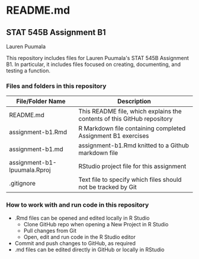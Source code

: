 # README.md
## STAT 545B Assignment B1
Lauren Puumala

This repository includes files for Lauren Puumala's STAT 545B Assignment B1. In particular, it includes files focused on creating, documenting, and testing a function.  

### Files and folders in this repository
File/Folder Name | Description
-----------------|-------------
README.md | This README file, which explains the contents of this GitHub repository
assignment-b1.Rmd | R Markdown file containing completed Assignment B1 exercises
assignment-b1.md | assignment-b1.Rmd knitted to a Github markdown file
assignment-b1-lpuumala.Rproj | RStudio project file for this assignment
.gitignore | Text file to specify which files should not be tracked by Git


### How to work with and run code in this repository
- .Rmd files can be opened and edited locally in R Studio
  - Clone GitHub repo when opening a New Project in R Studio
  - Pull changes from Git
  - Open, edit and run code in the R Studio editor
- Commit and push changes to GitHub, as required
- .md files can be edited directly in GitHub or locally in RStudio
